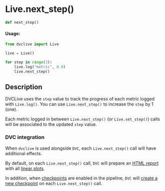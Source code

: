 # Live.next_step()

```py
def next_step()
```

#### Usage:

```py
from dvclive import Live

live = Live()

for step in range(3):
    live.log("metric", 0.9)
    live.next_step()
```

## Description

DVCLive uses the `step` value to track the progress of each metric logged with
`Live.log()`. You can use `Live.next_step()` to increase the `step` by 1 (one).

Each metric logged in between `Live.next_step()` (or `Live.set_step()`) calls
will be associated to the updated `step` value.

### DVC integration

When `dvclive` is used alongside `DVC`, each `Live.next_step()` call will have
additional effects.

By default, on each `Live.next_step()` call, `DVC` will prepare an
[HTML report](/doc/dvclive/dvclive-with-dvc#html-report) with all
[linear plots](/doc/dvclive/get-started#linear-plots).

In addition, when
[checkpoints](/doc/user-guide/experiment-management/checkpoints) are enabled in
the <abbr>pipeline</abbr>, `DVC` will
[create a new checkpoint](/doc/dvclive/dvclive-with-dvc#checkpoints) on each
`Live.next_step()` call.
